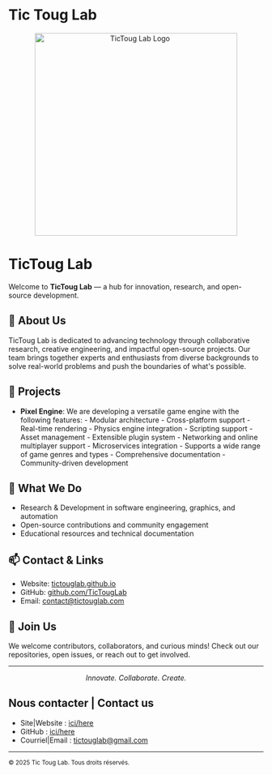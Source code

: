 # Tic Toug Lab
<p align="center">
	<img src="https://raw.githubusercontent.com/TicTougLab/tictouglab.github.io/main/img/logo/pixel_logo_horizontal.svg" alt="TicToug Lab Logo" width="400"/>
</p>

# TicToug Lab

Welcome to **TicToug Lab** — a hub for innovation, research, and open-source development.

## 🚀 About Us
TicToug Lab is dedicated to advancing technology through collaborative research, creative engineering, and impactful open-source projects. Our team brings together experts and enthusiasts from diverse backgrounds to solve real-world problems and push the boundaries of what's possible.

## 🧩 Projects
- **Pixel Engine**: We are developing a versatile game engine with the following features:
		- Modular architecture
		- Cross-platform support
		- Real-time rendering
		- Physics engine integration
		- Scripting support
		- Asset management
		- Extensible plugin system
		- Networking and online multiplayer support
		- Microservices integration
		- Supports a wide range of game genres and types
		- Comprehensive documentation
		- Community-driven development

## 🌱 What We Do
- Research & Development in software engineering, graphics, and automation
- Open-source contributions and community engagement
- Educational resources and technical documentation

## 📫 Contact & Links
- Website: [tictouglab.github.io](https://tictouglab.github.io/)
- GitHub: [github.com/TicTougLab](https://github.com/TicTougLab)
- Email: [contact@tictouglab.com](mailto:contact@tictouglab.com)

## 🤝 Join Us
We welcome contributors, collaborators, and curious minds! Check out our repositories, open issues, or reach out to get involved.

---
<p align="center">
	<em>Innovate. Collaborate. Create.</em>
</p>

## Nous contacter | Contact us
- Site|Website : [ici/here](https://tictouglab.github.com)
- GitHub : [ici/here](https://github.com/tictouglab)
- Courriel|Email : [tictouglab@gmail.com](mailto:tictouglab@gmail.com)

---

<sub>© 2025 Tic Toug Lab. Tous droits réservés.</sub>
